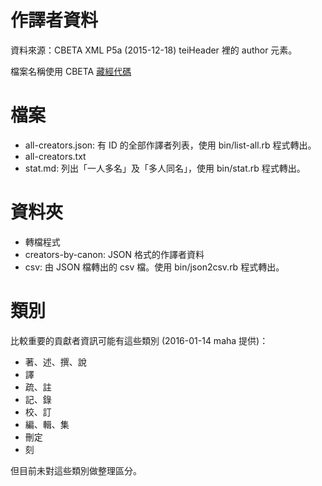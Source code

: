 # 作譯者資料

資料來源：CBETA XML P5a (2015-12-18) teiHeader 裡的 author 元素。

檔案名稱使用 CBETA [藏經代碼](http://www.cbeta.org/format/id.php)

# 檔案

* all-creators.json: 有 ID 的全部作譯者列表，使用 bin/list-all.rb 程式轉出。
* all-creators.txt
* stat.md: 列出「一人多名」及「多人同名」，使用 bin/stat.rb 程式轉出。

# 資料夾

* 轉檔程式
* creators-by-canon: JSON 格式的作譯者資料
* csv: 由 JSON 檔轉出的 csv 檔。使用 bin/json2csv.rb 程式轉出。

# 類別

比較重要的貢獻者資訊可能有這些類別 (2016-01-14 maha 提供)：

* 著、述、撰、說
* 譯
* 疏、註
* 記、錄
* 校、訂
* 編、輯、集
* 刪定
* 刻

但目前未對這些類別做整理區分。